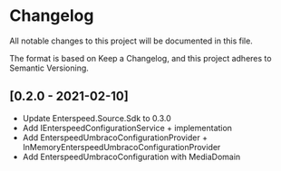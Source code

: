 # Changelog

All notable changes to this project will be documented in this file.

The format is based on Keep a Changelog, and this project adheres to Semantic Versioning.

## [0.2.0 - 2021-02-10]

- Update Enterspeed.Source.Sdk to 0.3.0
- Add IEnterspeedConfigurationService + implementation
- Add EnterspeedUmbracoConfigurationProvider + InMemoryEnterspeedUmbracoConfigurationProvider
- Add EnterspeedUmbracoConfiguration with MediaDomain
